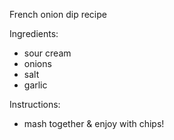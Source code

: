French onion dip recipe

Ingredients:
- sour cream
- onions
- salt
- garlic

Instructions:
- mash together & enjoy with chips!
